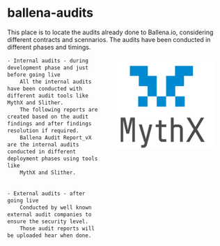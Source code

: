 # ballena-audits
This place is to locate the audits already done to Ballena.io, considering different contracts and scennarios.
The audits have been conducted in different phases and timings.

<img height="200px" Hspace="30" Vspace="10" align="right" src="images/mythx.png"/>

    - Internal audits - during development phase and just before going live
        All the internal audits have been conducted with different audit tools like MythX and Slither.
        The following reports are created based on the audit findings and after findings resolution if required.
        Ballena Audit Report_vX are the internal audits conducted in different deployment phases using tools like 
        MythX and Slither.


    - External audits - after going live
        Conducted by well known external audit companies to ensure the security level.    
        Those audit reports will be uploaded hear when done.
